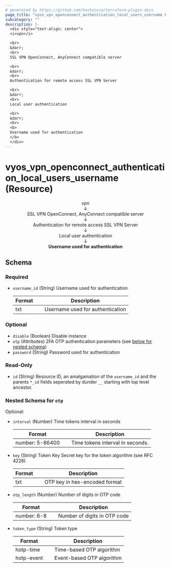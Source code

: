 ```yaml
---
# generated by https://github.com/hashicorp/terraform-plugin-docs
page_title: "vyos_vpn_openconnect_authentication_local_users_username Resource - vyos"
subcategory: ""
description: |-
  <div style="text-align: center">
  <i>vpn</i>

  <br>
  &darr;
  <br>
  SSL VPN OpenConnect, AnyConnect compatible server

  <br>
  &darr;
  <br>
  Authentication for remote access SSL VPN Server

  <br>
  &darr;
  <br>
  Local user authentication

  <br>
  &darr;
  <br>
  <b>
  Username used for authentication
  </b>
  </div>
---
```


# vyos_vpn_openconnect_authentication_local_users_username (Resource)

<div style="text-align: center">
<i>vpn</i>

<br>
&darr;
<br>
SSL VPN OpenConnect, AnyConnect compatible server

<br>
&darr;
<br>
Authentication for remote access SSL VPN Server

<br>
&darr;
<br>
Local user authentication

<br>
&darr;
<br>
<b>
Username used for authentication
</b>
</div>



<!-- schema generated by tfplugindocs -->
## Schema

### Required

- `username_id` (String) Username used for authentication

    |  Format &emsp; | Description  |
    |----------|---------------|
    |  txt  &emsp; |  Username used for authentication  |

### Optional

- `disable` (Boolean) Disable instance
- `otp` (Attributes) 2FA OTP authentication parameters (see [below for nested schema](#nestedatt--otp))
- `password` (String) Password used for authentication

### Read-Only

- `id` (String) Resource ID, an amalgamation of the `username_id` and the parents `*_id` fields seperated by dunder `__` starting with top level ancestor.

<a id="nestedatt--otp"></a>
### Nested Schema for `otp`

Optional:

- `interval` (Number) Time tokens interval in seconds

    |  Format &emsp; | Description  |
    |----------|---------------|
    |  number: 5-86400  &emsp; |  Time tokens interval in seconds.  |
- `key` (String) Token Key Secret key for the token algorithm (see RFC 4226)

    |  Format &emsp; | Description  |
    |----------|---------------|
    |  txt  &emsp; |  OTP key in hex-encoded format  |
- `otp_length` (Number) Number of digits in OTP code

    |  Format &emsp; | Description  |
    |----------|---------------|
    |  number: 6-8  &emsp; |  Number of digits in OTP code  |
- `token_type` (String) Token type

    |  Format &emsp; | Description  |
    |----------|---------------|
    |  hotp-time  &emsp; |  Time-based OTP algorithm  |
    |  hotp-event  &emsp; |  Event-based OTP algorithm  |
